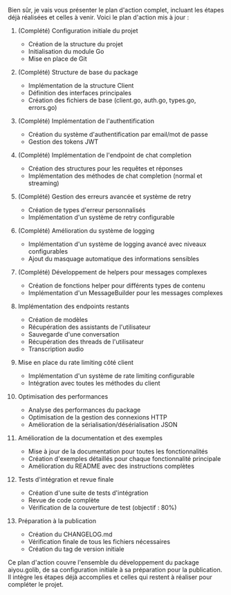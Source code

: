 Bien sûr, je vais vous présenter le plan d'action complet, incluant les étapes déjà réalisées et celles à venir. Voici le plan d'action mis à jour :

1. (Complété) Configuration initiale du projet
   - Création de la structure du projet
   - Initialisation du module Go
   - Mise en place de Git

2. (Complété) Structure de base du package
   - Implémentation de la structure Client
   - Définition des interfaces principales
   - Création des fichiers de base (client.go, auth.go, types.go, errors.go)

3. (Complété) Implémentation de l'authentification
   - Création du système d'authentification par email/mot de passe
   - Gestion des tokens JWT

4. (Complété) Implémentation de l'endpoint de chat completion
   - Création des structures pour les requêtes et réponses
   - Implémentation des méthodes de chat completion (normal et streaming)

5. (Complété) Gestion des erreurs avancée et système de retry
   - Création de types d'erreur personnalisés
   - Implémentation d'un système de retry configurable

6. (Complété) Amélioration du système de logging
   - Implémentation d'un système de logging avancé avec niveaux configurables
   - Ajout du masquage automatique des informations sensibles

7. (Complété) Développement de helpers pour messages complexes
   - Création de fonctions helper pour différents types de contenu
   - Implémentation d'un MessageBuilder pour les messages complexes

8. Implémentation des endpoints restants
   - Création de modèles
   - Récupération des assistants de l'utilisateur
   - Sauvegarde d'une conversation
   - Récupération des threads de l'utilisateur
   - Transcription audio

9. Mise en place du rate limiting côté client
   - Implémentation d'un système de rate limiting configurable
   - Intégration avec toutes les méthodes du client

10. Optimisation des performances
    - Analyse des performances du package
    - Optimisation de la gestion des connexions HTTP
    - Amélioration de la sérialisation/désérialisation JSON

11. Amélioration de la documentation et des exemples
    - Mise à jour de la documentation pour toutes les fonctionnalités
    - Création d'exemples détaillés pour chaque fonctionnalité principale
    - Amélioration du README avec des instructions complètes

12. Tests d'intégration et revue finale
    - Création d'une suite de tests d'intégration
    - Revue de code complète
    - Vérification de la couverture de test (objectif : 80%)

13. Préparation à la publication
    - Création du CHANGELOG.md
    - Vérification finale de tous les fichiers nécessaires
    - Création du tag de version initiale

Ce plan d'action couvre l'ensemble du développement du package aiyou.golib, de sa configuration initiale à sa préparation pour la publication. Il intègre les étapes déjà accomplies et celles qui restent à réaliser pour compléter le projet.